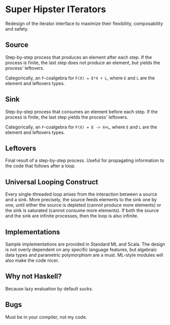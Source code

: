 Super Hipster ITerators
=======================

Redesign of the iterator interface to maximize their flexibility, composability
and safety.


Source
------

Step-by-step process that produces an element after each step.  If the process
is finite, the last step does not produce an element, but yields the process'
leftovers.

Categorically, an `F`-coalgebra for `F(X) = E*X + L`, where `E` and `L` are the
element and leftovers types.


Sink
----

Step-by-step process that consumes an element before each step.  If the process
is finite, the last step yields the process' leftovers.

Categorically, an `F`-coalgebra for `F(X) = E -> X+L`, where `E` and `L` are the
element and leftovers types.


Leftovers
---------

Final result of a step-by-step process.  Useful for propagating information to
the code that follows after a loop.


Universal Looping Construct
---------------------------

Every single-threaded loop arises from the interaction between a source and a
sink.  More precisely, the source feeds elements to the sink one by one, until
either the source is depleted (cannot produce more elements) or the sink is
saturated (cannot consume more elements).  If both the source and the sink are
infinite processes, then the loop is also infinite.


Implementations
---------------

Sample implementations are provided in Standard ML and Scala.  The design is not
overly dependent on any specific language features, but algebraic data types and
parametric polymorphism are a must.  ML-style modules will also make the code
nicer.


Why not Haskell?
----------------

Because lazy evaluation by default sucks.


Bugs
----

Must be in your compiler, not my code.
